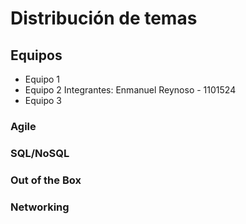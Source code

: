 # Distribución de temas

## Equipos

- Equipo 1
- Equipo 2
Integrantes:
Enmanuel Reynoso - 1101524
- Equipo 3

### Agile
### SQL/NoSQL
### Out of the Box
### Networking 